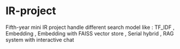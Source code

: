 # IR-project
Fifth-year mini IR project handle different search model like : TF_IDF , Embedding , Embedding with FAISS vector store , Serial hybrid , RAG system with interactive chat 
